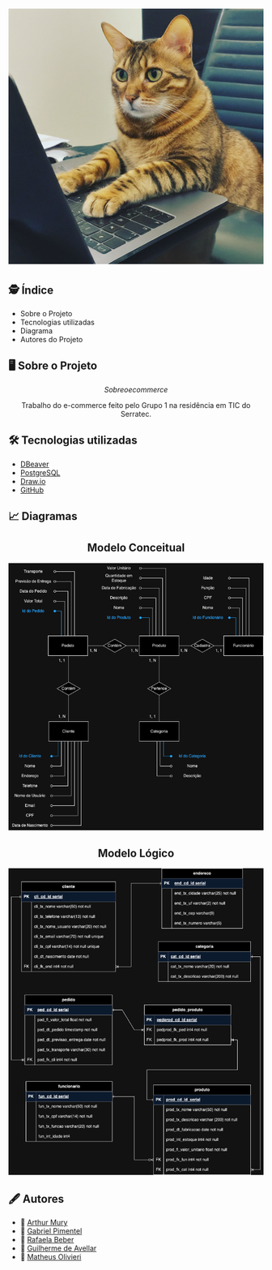 <h1 align="center">
<img src="./Header/header.png">
</h1>

## :detective: Índice

<ul>
    <li>Sobre o Projeto</li>
    <li>Tecnologias utilizadas</li>
    <li>Diagrama</li>
    <li>Autores do Projeto</li>
</ul>

## :desktop_computer: Sobre o Projeto

$$ Sobre o ecommerce $$
<p align="center">Trabalho do e-commerce feito pelo Grupo 1 na residência em TIC do Serratec.</p>

## :hammer_and_wrench: Tecnologias utilizadas

- [DBeaver](https://dbeaver.io/download/)
- [PostgreSQL](https://www.postgresql.org)
- [Draw.io](https://app.diagrams.net/)
- [GitHub](https://github.com/)

## :chart_with_upwards_trend: Diagramas

<div align="center">

  ## Modelo Conceitual
<img src="./Diagramas/modelo-conceitual.png">
  
  ## Modelo Lógico
![Modelo Lógico](./Diagramas/modelo-logico.png)

</div>

## :fountain_pen: Autores

- :boy:  [Arthur Mury](https://github.com/muryarth)
- :boy:  [Gabriel Pimentel](https://github.com/GabrielnPimentel)
- :girl:  [Rafaela Beber](https://github.com/rafxbc)
- :boy:  [Guilherme de Avellar](https://github.com/guimolgado)
- :boy:  [Matheus Olivieri](https://github.com/MatheusHenrichs)

